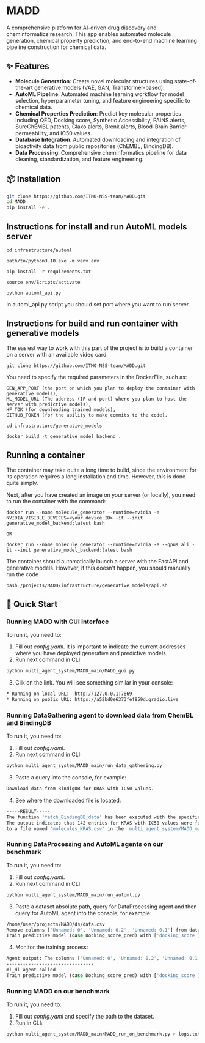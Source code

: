 # MADD

A comprehensive platform for AI-driven drug discovery and cheminformatics research. This app enables automated molecule generation, chemical property prediction, and end-to-end machine learning pipeline construction for chemical data.
## ✨ Features

- **Molecule Generation**: Create novel molecular structures using state-of-the-art generative models (VAE, GAN, Transformer-based).
- **AutoML Pipeline**: Automated machine learning workflow for model selection, hyperparameter tuning, and feature engineering specific to chemical data.
- **Chemical Properties Prediction**: Predict key molecular properties including QED, Docking score, Synthetic Accessibility, PAINS alerts, SureChEMBL patents, Glaxo alerts, Brenk alerts, Blood-Brain Barrier permeability, and IC50 values.
- **Database Integration**: Automated downloading and integration of bioactivity data from public repositories (ChEMBL, BindingDB).
- **Data Processing**: Comprehensive cheminformatics pipeline for data cleaning, standardization, and feature engineering.

## 📦 Installation

```bash 
git clone https://github.com/ITMO-NSS-team/MADD.git
cd MADD
pip install -e .
```

## Instructions for install and run AutoML models server

```
cd infrastructure/automl

path/to/python3.10.exe -m venv env

pip install -r requirements.txt

source env/Scripts/activate

python automl_api.py
```
In automl_api.py script you should set port where you want to run server.

## Instructions for build and run container with generative models

The easiest way to work with this part of the project is to build a container on a server with an available video card.

```
git clone https://github.com/ITMO-NSS-team/MADD.git
```

You need to specify the required parameters in the DockerFile, such as:
```
GEN_APP_PORT (the port on which you plan to deploy the container with generative models),
ML_MODEL_URL (The address (IP and port) where you plan to host the server with predictive models), 
HF_TOK (for downloading trained models), 
GITHUB_TOKEN (for the ability to make commits to the code).
```
```
cd infrastructure/generative_models

docker build -t generative_model_backend .
```

## Running a container

The container may take quite a long time to build, since the environment for its operation requires a long installation and time. However, this is done quite simply.

Next, after you have created an image on your server (or locally), you need to run the container with the command:
```
docker run --name molecule_generator --runtime=nvidia -e NVIDIA_VISIBLE_DEVICES=<your device ID> -it --init generative_model_backend:latest bash

OR 

docker run --name molecule_generator --runtime=nvidia -e --gpus all -it --init generative_model_backend:latest bash
```
The container should automatically launch a server with the FastAPI and generative models. However, if this doesn't happen, you should manually run the code
```
bash /projects/MADD/infrastructure/generative_models/api.sh
```
## 🚀 Quick Start
### Running MADD with GUI interface
To run it, you need to:
1) Fill out _config.yaml_. It is important to indicate the current addresses where you have deployed generative and predictive models.
2) Run next command in CLI:
   
```bash
python multi_agent_system/MADD_main/MADD_gui.py
```
3) Clik on the link. You will see something similar in your console:
```bash
* Running on local URL:  http://127.0.0.1:7869
* Running on public URL: https://a52bd0e6373fef859d.gradio.live
```
### Running DataGathering agent to download data from ChemBL and BindingDB
To run it, you need to:
1) Fill out _config.yaml_.
2) Run next command in CLI:
   
```bash
python multi_agent_system/MADD_main/run_data_gathering.py
```
3) Paste a query into the console, for example:
```bash
Download data from BindigDB for KRAS with IC50 values.
```
4) See where the downloaded file is located:
```bash
-----RESULT-----
The function 'fetch_BindingDB_data' has been executed with the specified parameters.
The output indicates that 142 entries for KRAS with IC50 values were found in BindingDB and saved
to a file named 'molecules_KRAS.csv' in the 'multi_agent_system/MADD_main/data_from_chem_db' directory.
```

### Running DataProcessing and AutoML agents on our benchmark
To run it, you need to:
1) Fill out _config.yaml_.
2) Run next command in CLI:   
```bash
python multi_agent_system/MADD_main/run_automl.py
```
3) Paste a dataset absolute path, query for DataProcessing agent and then query for AutoML agent into the console, for example:
```bash
/home/user/projects/MADD/ds/data.csv
Remove columns ['Unnamed: 0', 'Unnamed: 0.2', 'Unnamed: 0.1'] from dataset. Return path to cleaned dataset.
Train predictive model (case Docking_score_pred) with ['docking_score'] as target columns and ['Smiles'] as feature columns.
```
4) Monitor the training process:
```bash
Agent output: The columns ['Unnamed: 0', 'Unnamed: 0.2', 'Unnamed: 0.1'] have been removed from the dataset. The cleaned dataset is located at /home/user/projects/MADD/ds/data_columns_filtered.csv.
--------------------------------
ml_dl agent called
Train predictive model (case Docking_score_pred) with ['docking_score'] as target columns and ['Smiles'] as feature columns.. Dataset location is /home/user/projects/MADD/ds/data_columns_filtered.csv
```

### Running MADD on our benchmark
To run it, you need to:
1) Fill out _config.yaml_ and specify the path to the dataset.
2) Run in CLI:
   
```bash
python multi_agent_system/MADD_main/MADD_run_on_benchmark.py > logs.txt
```

